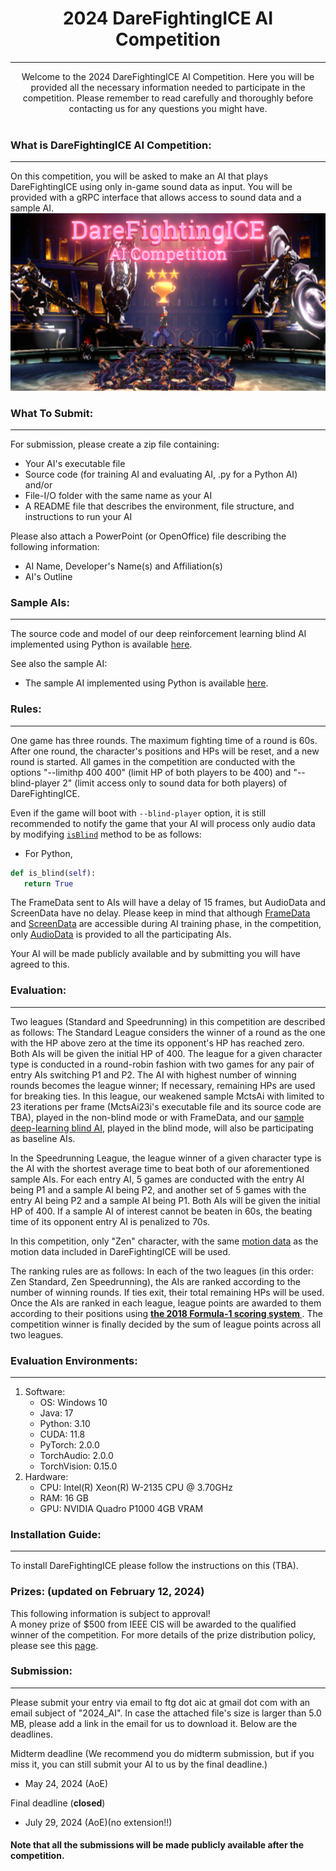 # <div align="center"> 2024 DareFightingICE AI Competition</div>
----
<div align = "center"> Welcome to the 2024 DareFightingICE AI Competition. Here you will be provided all the necessary information needed to participate in the competition. Please remember to read carefully and thoroughly before contacting us for any questions you might have. </div>
<br>

### What is DareFightingICE AI Competition:
----
On this competition, you will be asked to make an AI that plays DareFightingICE using only in-game sound data as input. You will be provided with a gRPC interface that allows access to sound data and a sample AI.
![Alt text](Logo.png)
### What To Submit:
---
For submission, please create a zip file containing:

- Your AI's executable file
- Source code (for training AI and evaluating AI, .py for a Python AI) and/or
- File-I/O folder with the same name as your AI
- A README file that describes the environment, file structure, and instructions to run your AI

Please also attach a PowerPoint (or OpenOffice) file describing the following information:

- AI Name, Developer's Name(s) and Affiliation(s)
- AI's Outline

### Sample AIs:
---

The source code and model of our deep reinforcement learning blind AI implemented using Python is available [here](https://github.com/TeamFightingICE/BlindAI).

See also the sample AI:
- The sample AI implemented using Python is available [here](https://github.com/TeamFightingICE/PythonAISamples).

### Rules:
---
One game has three rounds. The maximum fighting time of a round is 60s. After one round, the character's positions and HPs will be reset, and a new round is started. All games in the competition are conducted with the options "--limithp 400 400" (limit HP of both players to be 400) and "--blind-player 2" (limit access only to sound data for both players) of DareFightingICE.

Even if the game will boot with `--blind-player` option, it is still recommended to notify the game that your AI will process only audio data by modifying [`isBlind`](https://www.ice.ci.ritsumei.ac.jp/~ftgaic/FTG-JavaAI-doc/aiinterface/AIInterface.html#isBlind()) method to be as follows:
- For Python,
``` python
def is_blind(self):
   return True
```

The FrameData sent to AIs will have a delay of 15 frames, but AudioData and ScreenData have no delay. Please keep in mind that although [FrameData](https://www.ice.ci.ritsumei.ac.jp/~ftgaic/FTG-JavaAI-doc/struct/FrameData.html) and [ScreenData](https://www.ice.ci.ritsumei.ac.jp/~ftgaic/FTG-JavaAI-doc/struct/ScreenData.html) are accessible during AI training phase, in the competition, only [AudioData](https://www.ice.ci.ritsumei.ac.jp/~ftgaic/FTG-JavaAI-doc/struct/AudioData.html) is provided to all the participating AIs.

Your AI will be made publicly available and by submitting you will have agreed to this.

### Evaluation:
---
Two leagues (Standard and Speedrunning) in this competition are described as follows:
The Standard League considers the winner of a round as the one with the HP above zero at the time its opponent's HP has reached zero. Both AIs will be given the initial HP of 400. The league for a given character type is conducted in a round-robin fashion with two games for any pair of entry AIs switching P1 and P2. The AI with highest number of winning rounds becomes the league winner; If necessary, remaining HPs are used for breaking ties. In this league, our weakened sample MctsAi with limited to 23 iterations per frame (MctsAi23i's executable file and its source code are TBA), played in the non-blind mode or with FrameData, and our [sample deep-learning blind AI](https://github.com/TeamFightingICE/BlindAI), played in the blind mode, will also be participating as baseline AIs.

In the Speedrunning League, the league winner of a given character type is the AI with the shortest average time to beat both of our aforementioned sample AIs. For each entry AI, 5 games are conducted with the entry AI being P1 and a sample AI being P2, and another set of 5 games with the entry AI being P2 and a sample AI being P1. Both AIs will be given the initial HP of 400. If a sample AI of interest cannot be beaten in 60s, the beating time of its opponent entry AI is penalized to 70s. <br>

In this competition, only "Zen" character, with the same [motion data](https://www.ice.ci.ritsumei.ac.jp/~ftgaic/Downloadfiles/Motion/ZEN/Motion.csv) as the motion data included in DareFightingICE will be used.

The ranking rules are as follows:
In each of the two leagues (in this order: Zen Standard, Zen Speedrunning), the AIs are ranked according to the number of winning rounds. If ties exit, their total remaining HPs will be used. Once the AIs are ranked in each league, league points are awarded to them according to their positions using **[the 2018 Formula-1 scoring system ](https://en.wikipedia.org/wiki/2018_Formula_One_World_Championship#Scoring_system)**. The competition winner is finally decided by the sum of league points across all two leagues.

### Evaluation Environments: 
---
1. Software:
   - OS: Windows 10
   - Java: 17
   - Python: 3.10
   - CUDA: 11.8
   - PyTorch: 2.0.0
   - TorchAudio: 2.0.0
   - TorchVision: 0.15.0
2. Hardware:
   - CPU: Intel(R) Xeon(R) W-2135 CPU @ 3.70GHz
   - RAM: 16 GB
   - GPU: NVIDIA Quadro P1000 4GB VRAM

### Installation Guide:
---
To install DareFightingICE please follow the instructions on this (TBA).

### <b>Prizes: (updated on February 12, 2024) </b>
This following information is subject to approval!<br>
A money prize of $500 from IEEE CIS will be awarded to the qualified winner of the competition. For more details of the prize distribution policy, please see this <a href="https://cis.ieee.org/images/files/Documents/competitions/prize-dist-policy.pdf" target="_blank">page</a>.

### Submission:
---

Please submit your entry via email to ftg dot aic at gmail dot com with an email subject of "2024_AI". In case the attached file's size is larger than 5.0 MB, please add a link in the email for us to download it. Below are the deadlines.

Midterm deadline (We recommend you do midterm submission, but if you miss it, you can still submit your AI to us by the final deadline.)
- May 24, 2024 (AoE)

Final deadline (**closed**)
- July 29, 2024 (AoE)(no extension!!)

#### Note that all the submissions will be made publicly available after the competition.
